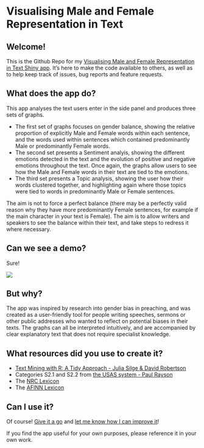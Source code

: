 Visualising Male and Female Representation in Text
================

## Welcome!

This is the Github Repo for my [Visualising Male and Female
Representation in Text Shiny
app](https://cararthompson.shinyapps.io/VisualisingMFRepresentation/).
It’s here to make the code available to others, as well as to help keep
track of issues, bug reports and feature requests.

## What does the app do?

This app analyses the text users enter in the side panel and produces
three sets of graphs.

-   The first set of graphs focuses on gender balance, showing the
    relative proportion of explicitly Male and Female words within each
    sentence, and the words used within sentences which contained
    predominantly Male or predominantly Female words.
-   The second set presents a Sentiment analyis, showing the different
    emotions detected in the text and the evolution of positive and
    negative emotions throughout the text. Once again, the graphs allow
    users to see how the Male and Female words in their text are tied to
    the emotions.
-   The third set presents a Topic analysis, showing the user how their
    words clustered together, and highlighting again where those topics
    were tied to words in predominantly Male or Female sentences.

The aim is not to force a perfect balance (there may be a perfectly
valid reason why they have more predominantly Female sentences, for
example if the main character in your text is Female). The aim is to
allow writers and speakers to see the balance within their text, and
take steps to redress it where necessary.

## Can we see a demo?

Sure!

<img src="demo/demo.gif" align="center"/>

## But why?

The app was inspired by research into gender bias in preaching, and was
created as a user-friendly tool for people writing speeches, sermons or
other public addresses who wanted to reflect on potential biases in
their texts. The graphs can all be interpreted intuitively, and are
accompanied by clear explanatory text that does not require specialist
knowledge.

## What resources did you use to create it?

-   [Text Mining with R: A Tidy Approach - Julia Silge & David
    Robertson](https://www.tidytextmining.com/index.html)
-   Categories S2.1 and S2.2 from [the USAS system - Paul
    Rayson](http://ucrel-api.lancaster.ac.uk/usas/tagger.html)
-   The [NRC
    Lexicon](https://onlinelibrary.wiley.com/doi/abs/10.1111/j.1467-8640.2012.00460.x)
-   The [AFINN Lexicon](https://arxiv.org/abs/1103.2903)

## Can I use it?

Of course! [Give it a
go](https://cararthompson.shinyapps.io/VisualisingMFRepresentation/) and
[let me know how I can improve
it](https://github.com/cararthompson/VisualisingMFRepresentation/issues)!

If you find the app useful for your own purposes, please reference it in
your own work.

